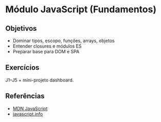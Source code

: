 # Módulo JavaScript (Fundamentos)

## Objetivos
- Dominar tipos, escopo, funções, arrays, objetos
- Entender closures e módulos ES
- Preparar base para DOM e SPA

## Exercícios
J1–J5 + mini-projeto dashboard.

## Referências
- [MDN JavaScript](https://developer.mozilla.org/en-US/docs/Web/JavaScript)
- [javascript.info](https://javascript.info/)